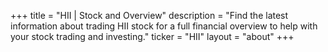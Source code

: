 +++
title = "HII | Stock and Overview"
description = "Find the latest information about trading HII stock for a full financial overview to help with your stock trading and investing."
ticker = "HII"
layout = "about"
+++

